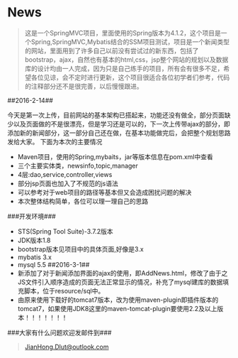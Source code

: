 # News #

>这是一个SpringMVC项目，里面使用的Spring版本为4.1.2，这个项目是一个Spring,SpringMVC,Mybatis结合的SSM项目测试，项目是一个新闻类型的网站，里面用到了许多自己以前没有尝试过的新东西，包括了bootstrap，ajax，自然也有基本的html,css，jsp整个网站的规划以及数据库的设计均由一人完成，因为只是自己练手的项目，所有会有很多不足，希望各位见谅，会不定时进行更新，这个项目很适合各位初学者们参考，代码的注释部分还不是很完善，以后慢慢跟进。

##2016-2-14##

今天是第一次上传，目前网站的基本架构已搭起来，功能还没有做全，部分页面缺少以及页面做的不是很漂亮，但是学习还是可以的，下一次上传带ajax的部分，即添加新的新闻部分，这一部分自己还在做，在基本功能做完后，会把整个规划思路发给大家。
下面为本次的主要情况

- Maven项目，使用的Spring,mybaits，jar等版本信息在pom.xml中查看
- 三个主要实体类，newsinfo,topic,manager
- 4层:dao,service,controller,views
- 部分jsp页面也加入了不规范的js语法
- 可以参考对于web项目的路径等基本但又会造成困扰问题的解决
- 本次整体结构简单，各位可以理一理自己的思路

###开发环境###
- STS(Spring Tool Suite)-3.7.2版本
- JDK版本1.8
- bootstrap版本见项目中的具体页面,好像是3.x
- mybatis 3.x
- mysql 5.5
##2016-3-1##
- 新添加了对于新闻添加界面的ajax的使用，即AddNews.html，修改了由于之JS文件引入顺序造成的页面无法正常显示的情况，补充了mysql建库的数据填充脚本，位于resource/sql中。
- 由原来使用下载好的tomcat7版本，改为使用maven-plugin即插件版本的tomcat7，如果使用JDK8这里的maven-tomcat-plugin要使用2.2及以上版本！！！！！！！

###大家有什么问题欢迎发邮件到###
> JianHong.Dlut@outlook.com